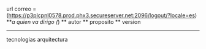url correo = (https://p3plcpnl0578.prod.phx3.secureserver.net:2096/logout/?locale=es)
***a quien va dirigo (*)
** autor
** proposito
** version
******************************
tecnologias
arquitectura
